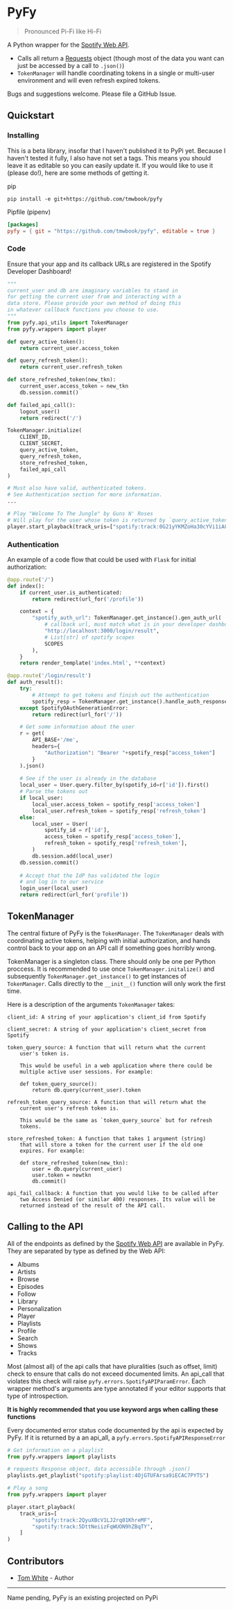 # PyFy
> Pronounced Pi-Fi like Hi-Fi

A Python wrapper for the [Spotify Web API](https://developer.spotify.com/documentation/web-api/).

* Calls all return a [Requests](https://requests.readthedocs.io/en/master/) object (though most of the data you want can just be accessed by a call to `.json()`)
* `TokenManager` will handle coordinating tokens in a single or multi-user environment and will even refresh expired tokens.

Bugs and suggestions welcome. Please file a GitHub Issue.

## Quickstart

### Installing
This is a beta library, insofar that I haven't published it to PyPi yet.
Because I haven't tested it fully, I also have not set a tags.
This means you should leave it as editable so you can easily update it.
If you would like to use it (please do!), here are some methods of getting it.

pip
```
pip install -e git+https://github.com/tmwbook/pyfy
```
Pipfile (pipenv)
```toml
[packages]
pyfy = { git = "https://github.com/tmwbook/pyfy", editable = true }
```

### Code
Ensure that your app and its callback URLs are registered in the Spotify Developer Dashboard!

```python
"""
current_user and db are imaginary variables to stand in
for getting the current user from and interacting with a
data store. Please provide your own method of doing this
in whatever callback functions you choose to use.
"""
from pyfy.api_utils import TokenManager
from pyfy.wrappers import player

def query_active_token():
    return current_user.access_token

def query_refresh_token():
    return current_user.refresh_token

def store_refreshed_token(new_tkn):
    current_user.access_token = new_tkn
    db.session.commit()

def failed_api_call():
    logout_user()
    return redirect('/')

TokenManager.initialize(
    CLIENT_ID,
    CLIENT_SECRET,
    query_active_token,
    query_refresh_token,
    store_refreshed_token,
    failed_api_call
)

# Must also have valid, authenticated tokens.
# See Authentication section for more information.
...

# Play "Welcome To The Jungle" by Guns N' Roses
# Will play for the user whose token is returned by `query_active_token()`
player.start_playback(track_uris=["spotify:track:0G21yYKMZoHa30cYVi1iA8"])
```
### Authentication

An example of a code flow that could be used with `Flask` for initial authorization:
```python
@app.route('/')
def index():
    if current_user.is_authenticated:
        return redirect(url_for('/profile'))

    context = {
        "spotify_auth_url": TokenManager.get_instance().gen_auth_url(
            # callback url, must match what is in your developer dashboard
            "http://localhost:3000/login/result", 
            # List[str] of spotify scopes
            SCOPES 
        ),
    }
    return render_template('index.html', **context)

@app.route('/login/result')
def auth_result():
    try:
        # Attempt to get tokens and finish out the authentication
        spotify_resp = TokenManager.get_instance().handle_auth_response(request.url)
    except SpotifyOAuthGenerationError:
        return redirect(url_for('/'))

    # Get some information about the user
    r = get(
        API_BASE+'/me',
        headers={
            "Authorization": "Bearer "+spotify_resp["access_token"]
        }
    ).json()
    
    # See if the user is already in the database
    local_user = User.query.filter_by(spotify_id=r['id']).first()
    # Parse the tokens out
    if local_user:
        local_user.access_token = spotify_resp['access_token']
        local_user.refresh_token = spotify_resp['refresh_token']
    else:
        local_user = User(
            spotify_id = r['id'],
            access_token = spotify_resp['access_token'],
            refresh_token = spotify_resp['refresh_token'],
        )
        db.session.add(local_user)
    db.session.commit()
    
    # Accept that the IdP has validated the login
    # and log in to our service
    login_user(local_user)
    return redirect(url_for('profile'))
```

## TokenManager
The central fixture of PyFy is the `TokenManager`. The `TokenManager` deals with coordinating active tokens,
helping with initial authorization, and hands control back to your app on an API call if something goes horribly wrong.

TokenManager is a singleton class.
There should only be one per Python proccess.
It is recommended to use once `TokenManager.initalize()` and subsequently `TokenManager.get_instance()` to get instances of `TokenManager`.
Calls directly to the `__init__()` function will only work the first time.

Here is a description of the arguments `TokenManager` takes:
```
client_id: A string of your application's client_id from Spotify

client_secret: A string of your application's client_secret from Spotify

token_query_source: A function that will return what the current
    user's token is.

    This would be useful in a web application where there could be
    multiple active user sessions. For example:

    def token_query_source():
        return db.query(current_user).token

refresh_token_query_source: A function that will return what the
    current user's refresh token is.

    This would be the same as `token_query_source` but for refresh
    tokens.

store_refreshed_token: A function that takes 1 argument (string)
    that will store a token for the current user if the old one
    expires. For example:
    
    def store_refreshed_token(new_tkn):
        user = db.query(current_user)
        user.token = newtkn
        db.commit()

api_fail_callback: A function that you would like to be called after
    two Access Denied (or similar 400) responses. Its value will be
    returned instead of the result of the API call.
```

## Calling to the API
All of the endpoints as defined by the [Spotify Web API](https://developer.spotify.com/documentation/web-api/reference/) are available in PyFy.
They are separated by type as defined by the Web API:
* Albums
* Artists
* Browse
* Episodes
* Follow
* Library
* Personalization
* Player
* Playlists
* Profile
* Search
* Shows
* Tracks

Most (almost all) of the api calls that have pluralities (such as offset, limit) check to ensure that calls do not exceed documented limits.
An api_call that violates this check will raise `pyfy.errors.SpotifyAPIParamError`.
Each wrapper method's arguments are type annotated if your editor supports that type of introspection.

**It is highly recommended that you use keyword args when calling these functions**

Every documented error status code documented by the api is expected by PyFy.
If it is returned by a an api_all, a `pyfy.errors.SpotifyAPIResponseError`

```python
# Get information on a playlist
from pyfy.wrappers import playlists

# requests Response object, data accessible through .json()
playlists.get_playlist("spotify:playlist:4OjGTUFArsa9iECAC7PYTS")

# Play a song
from pyfy.wrappers import player

player.start_playback(
    track_uris=[
        "spotify:track:2QyuXBcV1LJ2rq01KhreMF",
        "spotify:track:5DttNeiizFqWUON9hZBqTY",
    ]
)
```

## Contributors
* [Tom White](https://github.com/tmwbook) - Author

---
Name pending, PyFy is an existing projected on PyPi